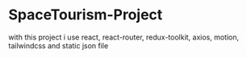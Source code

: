 # SpaceTourism-Project
with this project i use react, react-router, redux-toolkit, axios, motion, tailwindcss and static json file 
